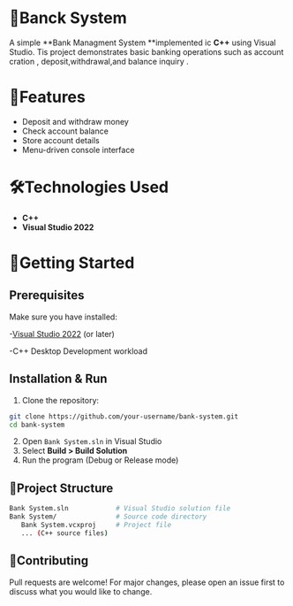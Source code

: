 # 🏦Banck System

A simple **Bank Managment System **implemented ic **C++** using Visual Studio. Tis project demonstrates basic banking operations such as account cration , deposit,withdrawal,and balance inquiry .

# 📌Features
- Deposit and withdraw money
- Check account balance
- Store account details
- Menu-driven console interface

# 🛠️Technologies Used
- **C++**
- **Visual Studio 2022**

# 🚀Getting Started

## Prerequisites

Make sure you have installed:

-[Visual Studio 2022](https://visualstudio.microsoft.com/?utm_source=chatgpt.com) (or later)

-C++ Desktop Development workload

## Installation & Run

1. Clone the repository:

``` bash
git clone https://github.com/your-username/bank-system.git
cd bank-system
```

2. Open `Bank System.sln` in Visual Studio
3. Select **Build > Build Solution**
4. Run the program (Debug or Release mode)

##  📂Project Structure

``` bash
Bank System.sln            # Visual Studio solution file
Bank System/               # Source code directory
   Bank System.vcxproj     # Project file
   ... (C++ source files)

```

##  🤝Contributing

Pull requests are welcome! For major changes, please open an issue first to discuss what you would like to change.

